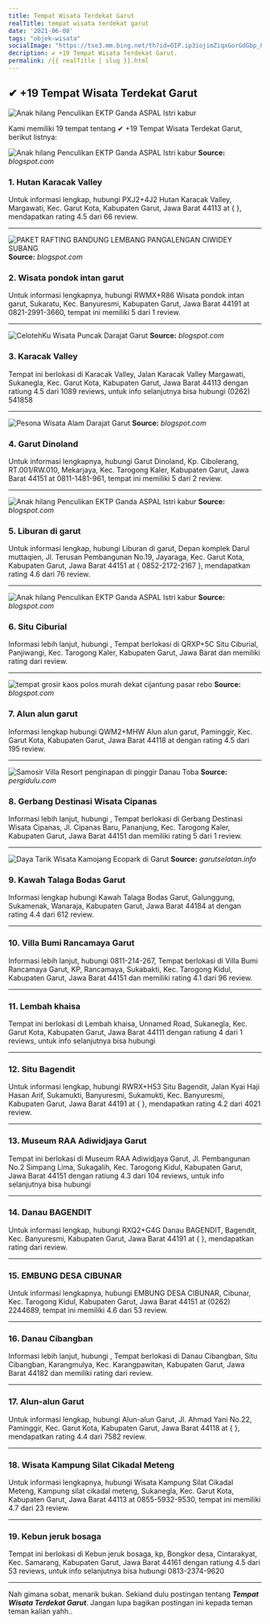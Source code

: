 ```yaml
---
title: Tempat Wisata Terdekat Garut
realTitle: tempat wisata terdekat garut
date: '2021-06-08'
tags: "objek-wisata"
socialImage: "https://tse3.mm.bing.net/th?id=OIP.ip3iojimZiqxGorGdGbp_QHaGx&amp;pid=15.1"
decription: ✔ +19 Tempat Wisata Terdekat Garut.
permalink: /{{ realTitle | slug }}.html
---
```


## ✔ +19 Tempat Wisata Terdekat Garut

![Anak hilang Penculikan EKTP Ganda  ASPAL Istri kabur ](https://4.bp.blogspot.com/-sujJghsk1Qc/V_pX9fb00ZI/AAAAAAAAAMc/tynhZWvSJPkmuvI_Z1Fvlu_NWAiicuO4gCLcB/s1600/PPOLISI%2BNANA11054.jpg)



Kami memiliki 19 tempat tentang ✔ +19 Tempat Wisata Terdekat Garut, berikut listnya:



![Anak hilang Penculikan EKTP Ganda  ASPAL Istri kabur ](https://tse4.mm.bing.net/th?id=OIP.7H0R6urZS6oJafhv7GlYWgETDi&amp;pid=15.1)
**Source:** _blogspot.com_


### 1. Hutan Karacak Valley



Untuk informasi lengkap, hubungi PXJ2+4J2 Hutan Karacak Valley, Margawati, Kec. Garut Kota, Kabupaten Garut, Jawa Barat 44113 at {  }, mendapatkan rating 4.5 dari 66 review.

---


![PAKET RAFTING BANDUNG LEMBANG PANGALENGAN CIWIDEY SUBANG ](https://tse4.mm.bing.net/th?id=OIP.KsfVBo8OcU7uVnFKCFMjVwHaFj&amp;pid=15.1)
**Source:** _blogspot.com_


### 2. Wisata pondok intan garut



Untuk informasi lengkapnya, hubungi RWMX+R86 Wisata pondok intan garut, Sukaratu, Kec. Banyuresmi, Kabupaten Garut, Jawa Barat 44191 at 0821-2991-3660, tempat ini memiliki 5 dari 1 review.

---


![CelotehKu Wisata Puncak Darajat Garut](https://tse1.mm.bing.net/th?id=OIP.fSVG89nM3MP46OESq8UvhwHaFj&amp;pid=15.1)
**Source:** _blogspot.com_


### 3. Karacak Valley



Tempat ini berlokasi di Karacak Valley, Jalan Karacak Valley Margawati, Sukanegla, Kec. Garut Kota, Kabupaten Garut, Jawa Barat 44113 dengan ratiung 4.5 dari 1089 reviews, untuk info selanjutnya bisa hubungi (0262) 541858

---


![Pesona Wisata Alam Darajat Garut](https://tse4.mm.bing.net/th?id=OIP.HrV_kyK6FS9PJmg2ChWINAHaEK&amp;pid=15.1)
**Source:** _blogspot.com_


### 4. Garut Dinoland



Untuk informasi lengkapnya, hubungi Garut Dinoland, Kp. Cibolerang, RT.001/RW.010, Mekarjaya, Kec. Tarogong Kaler, Kabupaten Garut, Jawa Barat 44151 at 0811-1481-961, tempat ini memiliki 5 dari 2 review.

---


![Anak hilang Penculikan EKTP Ganda  ASPAL Istri kabur ](https://tse1.mm.bing.net/th?id=OIP._CzbgWxmmXt4ugUucfFRVQHaKT&amp;pid=15.1)
**Source:** _blogspot.com_


### 5. Liburan di garut



Untuk informasi lengkap, hubungi Liburan di garut, Depan komplek Darul muttaqien, Jl. Terusan Pembangunan No.19, Jayaraga, Kec. Garut Kota, Kabupaten Garut, Jawa Barat 44151 at { 0852-2172-2167 }, mendapatkan rating 4.6 dari 76 review.

---


![Anak hilang Penculikan EKTP Ganda  ASPAL Istri kabur ](https://tse1.mm.bing.net/th?id=OIP.F3CgKeX3RQTk0EM0w4XYpgHaD4&amp;pid=15.1)
**Source:** _blogspot.com_


### 6. Situ Ciburial



Informasi lebih lanjut, hubungi , Tempat berlokasi di QRXP+5C Situ Ciburial, Panjiwangi, Kec. Tarogong Kaler, Kabupaten Garut, Jawa Barat dan memiliki rating  dari  review.

---


![tempat grosir kaos polos murah dekat cijantung pasar rebo ](https://tse1.mm.bing.net/th?id=OIP.XDlht6VkcdV03DlWnCfEegHaDl&amp;pid=15.1)
**Source:** _blogspot.com_


### 7. Alun alun garut



Informasi lengkap hubungi QWM2+MHW Alun alun garut, Paminggir, Kec. Garut Kota, Kabupaten Garut, Jawa Barat 44118 at  dengan rating 4.5 dari 195 review.

---


![Samosir Villa Resort  penginapan di pinggir Danau Toba ](https://tse3.mm.bing.net/th?id=OIP.Gu7lPPXu0r_A05vH-_BaEAHaFM&amp;pid=15.1)
**Source:** _pergidulu.com_


### 8. Gerbang Destinasi Wisata Cipanas



Informasi lebih lanjut, hubungi , Tempat berlokasi di Gerbang Destinasi Wisata Cipanas, Jl. Cipanas Baru, Pananjung, Kec. Tarogong Kaler, Kabupaten Garut, Jawa Barat 44151 dan memiliki rating 5 dari 1 review.

---


![Daya Tarik Wisata Kamojang Ecopark di Garut](https://tse1.mm.bing.net/th?id=OIP.YaHY_jRe_3TOfnkhXkMThQHaE8&amp;pid=15.1)
**Source:** _garutselatan.info_


### 9. Kawah Talaga Bodas Garut



Informasi lengkap hubungi Kawah Talaga Bodas Garut, Galunggung, Sukamenak, Wanaraja, Kabupaten Garut, Jawa Barat 44184 at  dengan rating 4.4 dari 612 review.

---


### 10. Villa Bumi Rancamaya Garut



Informasi lebih lanjut, hubungi 0811-214-267, Tempat berlokasi di Villa Bumi Rancamaya Garut, KP, Rancamaya, Sukabakti, Kec. Tarogong Kidul, Kabupaten Garut, Jawa Barat 44151 dan memiliki rating 4.1 dari 96 review.

---


### 11. Lembah khaisa



Tempat ini berlokasi di Lembah khaisa, Unnamed Road, Sukanegla, Kec. Garut Kota, Kabupaten Garut, Jawa Barat 44111 dengan ratiung 4 dari 1 reviews, untuk info selanjutnya bisa hubungi 

---


### 12. Situ Bagendit



Untuk informasi lengkap, hubungi RWRX+H53 Situ Bagendit, Jalan Kyai Haji Hasan Arif, Sukamukti, Banyuresmi, Sukamukti, Kec. Banyuresmi, Kabupaten Garut, Jawa Barat 44191 at {  }, mendapatkan rating 4.2 dari 4021 review.

---


### 13. Museum RAA Adiwidjaya Garut



Tempat ini berlokasi di Museum RAA Adiwidjaya Garut, Jl. Pembangunan No.2 Simpang Lima, Sukagalih, Kec. Tarogong Kidul, Kabupaten Garut, Jawa Barat 44151 dengan ratiung 4.3 dari 104 reviews, untuk info selanjutnya bisa hubungi 

---


### 14. Danau BAGENDIT



Untuk informasi lengkap, hubungi RXQ2+G4G Danau BAGENDIT, Bagendit, Kec. Banyuresmi, Kabupaten Garut, Jawa Barat 44191 at {  }, mendapatkan rating  dari  review.

---


### 15. EMBUNG DESA CIBUNAR



Untuk informasi lengkapnya, hubungi EMBUNG DESA CIBUNAR, Cibunar, Kec. Tarogong Kidul, Kabupaten Garut, Jawa Barat 44151 at (0262) 2244689, tempat ini memiliki 4.6 dari 53 review.

---


### 16. Danau Cibangban



Informasi lebih lanjut, hubungi , Tempat berlokasi di Danau Cibangban, Situ Cibangban, Karangmulya, Kec. Karangpawitan, Kabupaten Garut, Jawa Barat 44182 dan memiliki rating  dari  review.

---


### 17. Alun-alun Garut



Untuk informasi lengkap, hubungi Alun-alun Garut, Jl. Ahmad Yani No.22, Paminggir, Kec. Garut Kota, Kabupaten Garut, Jawa Barat 44118 at {  }, mendapatkan rating 4.4 dari 7582 review.

---


### 18. Wisata Kampung Silat Cikadal Meteng



Untuk informasi lengkapnya, hubungi Wisata Kampung Silat Cikadal Meteng, Kampung silat cikadal meteng, Sukanegla, Kec. Garut Kota, Kabupaten Garut, Jawa Barat 44113 at 0855-5932-9530, tempat ini memiliki 4.7 dari 23 review.

---


### 19. Kebun jeruk bosaga



Tempat ini berlokasi di Kebun jeruk bosaga, kp, Bongkor desa, Cintarakyat, Kec. Samarang, Kabupaten Garut, Jawa Barat 44161 dengan ratiung 4.5 dari 53 reviews, untuk info selanjutnya bisa hubungi 0813-2374-9620

---









Nah gimana sobat, menarik bukan. Sekiand dulu postingan tentang ***Tempat Wisata Terdekat Garut***. Jangan lupa bagikan postingan ini kepada teman teman kalian yahh..
